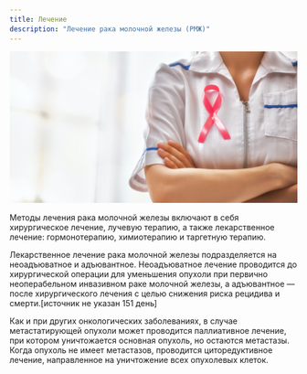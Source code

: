 ```yaml
---
title: Лечение
description: "Лечение рака молочной железы (РМЖ)"
---
```


![Лечение рака груди](./pink-ribbon-concept-PAXHWXW.jpg)

Методы лечения рака молочной железы включают в себя хирургическое лечение, лучевую терапию, а также лекарственное лечение: гормонотерапию, химиотерапию и таргетную терапию.

Лекарственное лечение рака молочной железы подразделяется на неоадъюватное и адъювантное. Неоадъюватное лечение проводится до хирургической операции для уменьшения опухоли при первично неоперабельном инвазивном раке молочной железы, а адъювантное — после хирургического лечения с целью снижения риска рецидива и смерти.[источник не указан 151 день]

Как и при других онкологических заболеваниях, в случае метастатирующей опухоли может проводится паллиативное лечение, при котором уничтожается основная опухоль, но остаются метастазы. Когда опухоль не имеет метастазов, проводится циторедуктивное лечение, направленное на уничтожение всех опухолевых клеток.